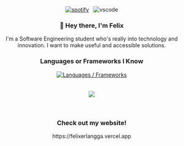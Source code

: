 <div align="center">
  <a
    href="https://api.statusbadges.me/openspotify/773044016023076865"
    target="_blank"
    rel="noopener"
    ><img
      src="https://api.statusbadges.me/badge/spotify/773044016023076865?style=for-the-badge&labelColor=%23000000&color=%230066bb"
      alt="spotify"
  /></a>
  &nbsp;
  <img src="https://api.statusbadges.me/badge/vscode/773044016023076865?style=for-the-badge&labelColor=%23000000&color=%230066bb" alt="vscode">
</div>
<div align="center">
    <h3>👋 Hey there, I'm Felix</h3>
    I'm a Software Engineering student who's really into technology and innovation. I want to make useful and accessible solutions.
    <h3>Languages or Frameworks I Know</h3>
    <a href="https://skillicons.dev">
        <img alt="Languages / Frameworks" src="https://skillicons.dev/icons?i=html,css,js,react,nextjs,tailwind,py,java,ts&perline=13">
    </a>
</div>

<br/>
<br/>
<div align="center">
  <a href="https://discord.com/users/773044016023076865">
    <img src="https://lanyard.cnrad.dev/api/773044016023076865" />
  </a>
</div>
<br>
<br/>
<div align="center">
  <h3>Check out my website!</h3>
  <p>https://felixerlangga.vercel.app</p>
</div>
  
